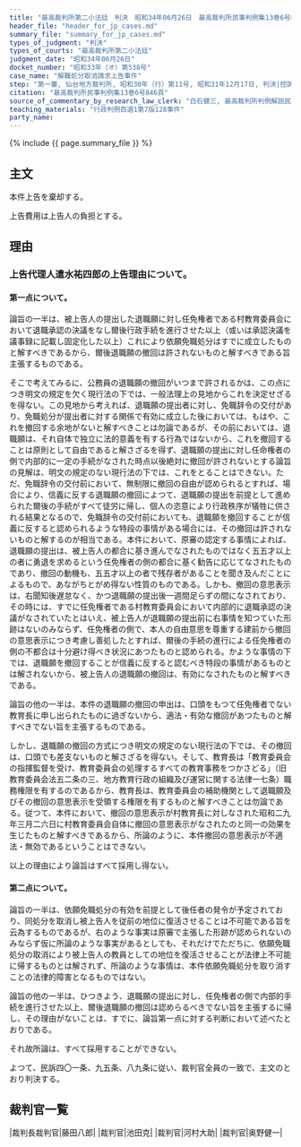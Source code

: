 ```yaml
---
title: "最高裁判所第二小法廷　判決　昭和34年06月26日　最高裁判所民事判例集13巻6号846頁"
header_file: "header_for_jp_cases.md"
summary_file: "summary_for_jp_cases.md"
types_of_judgment: "判決"
types_of_courts: "最高裁判所第二小法廷"
judgment_date: "昭和34年06月26日"
docket_number: "昭和33年（オ）第538号"
case_name: "解職処分取消請求上告事件"
step: "第一審, 仙台地方裁判所, 昭和30年（行）第11号, 昭和31年12月17日, 判決|控訴審, 仙台高等裁判所, 昭和32年（ネ）第86号, 昭和33年2月26日, 判決"
citation: "最高裁判所民事判例集13巻6号846頁"
source_of_commentary_by_research_law_clerk: "白石健三, 最高裁判所判例解説民事篇昭和34年度109頁"
teaching_materials: "行政判例百選1第7版128事件"
party_name:
---
```



{% include {{ page.summary_file }}  %}



## 主文


本件上告を棄却する。

上告費用は上告人の負担とする。





## 理由


### 上告代理人遣水祐四郎の上告理由について。

#### 第一点について。

論旨の一半は、被上告人の提出した退職願に対し任免権者である村教育委員会において退職承認の決議をなし爾後行政手続を進行させた以上（或いは承認決議を議事録に記載し固定化した以上）これにより依願免職処分はすでに成立したものと解すべきであるから、爾後退職願の撤回は許されないものと解すべきである旨主張するものである。

そこで考えてみるに、公務員の退職願の撤回がいつまで許されるかは、この点につき明文の規定を欠く現行法の下では、一般法理上の見地からこれを決定せざるを得ない。この見地から考えれば、退職願の提出者に対し、免職辞令の交付があり、免職処分が提出者に対する関係で有効に成立した後においては、もはや、これを撤回する余地がないと解すべきことは勿論であるが、その前においては、退職願は、それ自体で独立に法的意義を有する行為ではないから、これを撤回することは原則として自由であると解さざるを得ず、退職願の提出に対し任命権者の側で内部的に一定の手続がなされた時点以後絶対に撤回が許されないとする論旨の見解は、明文の規定のない現行法の下では、これをとることはできない。ただ、免職辞令の交付前において、無制限に撤回の自由が認められるとすれば、場合により、信義に反する退職願の撤回によつて、退職願の提出を前提として進められた爾後の手続がすべて徒労に帰し、個人の恣意により行政秩序が犠牲に供される結果となるので、免職辞令の交付前においても、退職願を撤回することが信義に反すると認められるような特段の事情がある場合には、その撤回は許されないものと解するのが相当である。本件において、原審の認定する事情によれば、退職願の提出は、被上告人の都合に基き進んでなされたものではなく五五才以上の者に勇退を求めるという任免権者の側の都合に基く勧告に応じてなされたものであり、撤回の動機も、五五才以上の者で残存者があることを聞き及んだことによるもので、あながちとがめ得ない性質のものである。しかも、撤回の意思表示は、右聞知後遅怠なく、かつ退職願の提出後一週間足らずの間になされており、その時には、すでに任免権者である村教育委員会において内部的に退職承認の決議がなされていたとはいえ、被上告人が退職願の提出前に右事情を知つていた形跡はないのみならず、任免権者の側で、本人の自由意思を尊重する建前から撤回の意思表示につき考慮し善処したとすれば、爾後の手続の進行による任免権者の側の不都合は十分避け得べき状況にあつたものと認められる。かような事情の下では、退職願を撤回することが信義に反すると認むべき特段の事情があるものとは解されないから、被上告人の退職願の撤回は、有効になされたものと解すべきである。

論旨の他の一半は、本件の退職願の撤回の申出は、口頭をもつて任免権者でない教育長に申し出られたものに過ぎないから、適法・有効な撤回があつたものと解すべきでない旨を主張するものである。

しかし、退職願の撤回の方式につき明文の規定のない現行法の下では、その撤回は、口頭でも差支ないものと解さざるを得ない。そして、教育長は「教育委員会の指揮監督を受け、教育委員会の処理するすべての教育事務をつかさどる」（旧教育委員会法五二条の三、地方教育行政の組織及び運営に関する法律一七条）職務権限を有するのであるから、教育長は、教育委員会の補助機関として退職願及びその撤回の意思表示を受領する権限を有するものと解すべきことは勿論である。従つて、本件において、撤回の意思表示が村教育長に対しなされた昭和二九年三月二六日に村教育委員会自体に撤回の意思表示がなされたのと同一の効果を生じたものと解すべきであるから、所論のように、本件撤回の意思表示が不適法・無効であるということはできない。

以上の理由により論旨はすべて採用し得ない。

#### 第二点について。

論旨の一半は、依願免職処分の有効を前提として後任者の発令が予定されており、同処分を取消し被上告人を従前の地位に復活させることは不可能である旨を云為するものであるが、右のような事実は原審で主張した形跡が認められないのみならず仮に所論のような事実があるとしても、それだけでただちに、依願免職処分の取消により被上告人の教員としての地位を復活させることが法律上不可能に帰するものとは解されず、所論のような事情は、本件依願免職処分を取り消すことの法律的障害となるものではない。

論旨の他の一半は、ひつきよう、退職願の提出に対し、任免権者の側で内部的手続を進行させた以上、爾後退職願の撤回は認めらるべきでない旨を主張するに帰し、その理由がないことは、すでに、論旨第一点に対する判断において述べたとおりである。

それ故所論は、すべて採用することができない。

よつて、民訴四〇一条、九五条、八九条に従い、裁判官全員の一致で、主文のとおり判決する。

## 裁判官一覧

|裁判長裁判官|藤田八郎|
|裁判官|池田克|
|裁判官|河村大助|
|裁判官|奥野健一|

